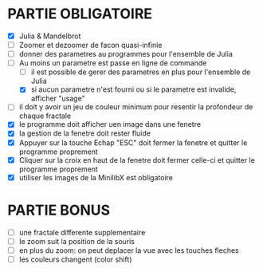 # PARTIE OBLIGATOIRE
- [X] Julia & Mandelbrot
- [ ] Zoomer et dezoomer de facon quasi-infinie
- [ ] donner des parametres au programmes pour l'ensemble de Julia
- [ ] Au moins un parametre est passe en ligne de commande
    - [ ] il est possible de gerer des parametres en plus pour l'ensemble de Julia
    - [X] si aucun parametre n'est fourni ou si le parametre est invalide, afficher "usage"
- [ ] il doit y avoir un jeu de couleur minimum pour resentir la profondeur de chaque fractale
- [X] le programme doit afficher uen image dans une fenetre
- [X] la gestion de la fenetre doit rester fluide
- [X] Appuyer sur la touche Echap "ESC" doit fermer la fenetre et quitter le programme proprement
- [X] Cliquer sur la croix en haut de la fenetre doit fermer celle-ci et quitter le programme proprement
- [X] utiliser les images de la MinilibX est obligatoire

# PARTIE BONUS
- [ ] une fractale differente supplementaire
- [ ] le zoom suit la position de la souris
- [ ] en plus du zoom: on peut deplacer la vue avec les touches fleches
- [ ] les couleurs changent (color shift)
